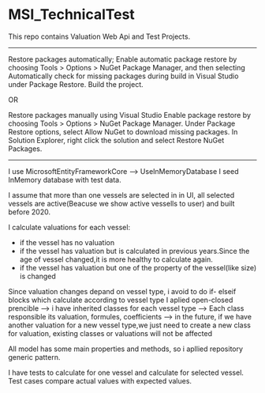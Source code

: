 # MSI_TechnicalTest
This repo contains Valuation Web Api and Test Projects.

-----------------------------------------------------------------------------------------------------------------------------------
Restore packages automatically;
  Enable automatic package restore by choosing Tools > Options > NuGet Package Manager, 
  and then selecting Automatically check for missing packages during build in Visual Studio under Package Restore.
  Build the project.
  
OR

Restore packages manually using Visual Studio
  Enable package restore by choosing Tools > Options > NuGet Package Manager. Under Package Restore options, 
  select Allow NuGet to download missing packages. In Solution Explorer, right click the solution and select Restore NuGet Packages.

-----------------------------------------------------------------------------------------------------------------------------------
I use MicrosoftEntityFrameworkCore --> UseInMemoryDatabase
I seed  InMemory database with test data.

I assume that more than one vessels are selected in in UI, all selected vessels are active(Beacuse we show active vessells to user) 
and built before 2020.
                
I calculate valuations for each vessel:
  - if the vessel has no valuation
  - if the vessel has valuation but is calculated in previous years.Since the age of vessel changed,it is more healthy to calculate      again.
  - if the vessel has valuation but one of the property of the vessel(like size) is changed
  
Since valuation changes depand on vessel type, i avoid to do if- elseif blocks which calculate according to vessel type
I aplied open-closed prencible --> i have inherited classes for each vessel type
                                --> Each class responsible its valuation, formules, coefficients
                                --> in the future, if we have another valuation for a new vessel type,we just need to create a new class
                                    for valuation, existing classes or valuations will not be affected
                                    
All model has some main properties and methods, so i apllied repository generic pattern.

I have tests to calculate for one vessel and calculate for selected vessel. Test cases compare actual values with expected values.



